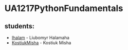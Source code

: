 # UA1217PythonFundamentals

## students:
- [lhalam](https://github.com/lhalam) - Liubomyr Halamaha
- [KostiukMisha](https://github.com/KostiukMisha) - Kostiuk Misha

